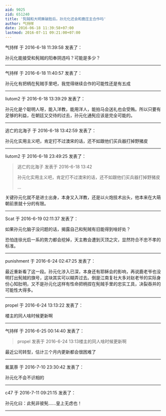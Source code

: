 ```yaml
---
aid: 9025
zid: 651240
title: '髡贼和大明撕破脸后，孙元化还会和鹿庄主合作吗'
author: 气持样
date: 2016-06-18 11:39:58+07:00
lastmod: 2016-07-11 09:21:00+07:00
---
```


气持样 于 2016-6-18 11:39:58 发表了：

孙元化能接受和髡贼的阳奉阴违吗？可能是多少？

---------

气持样 于 2016-6-18 11:40:57 发表了：

孙元化有把柄在髡贼手里吧，我觉得继续合作的可能性还是有五成

---------

liutom2 于 2016-6-18 13:39:29 发表了：

孙元化是个聪明人呀，能入洋教，能用洋人，能拍马会送礼也会受贿。所以只要有足够的利益，在朝廷又交待的过去，孙元化通髡应该是完全可能的。

---------

逃亡的北海子 于 2016-6-18 13:42:59 发表了：

孙元化实用主义吧，肯定打不过澳宋的话，还不如跟他们买兵器打掉野猪皮

---------

liutom2 于 2016-6-18 23:49:25 发表了：

> 逃亡的北海子 发表于 2016-6-18 13:42
> 
> 孙元化实用主义吧，肯定打不过澳宋的话，还不如跟他们买兵器打掉野猪皮
> 
> ...



关键孙元化就不是进士出身，本身又入洋教，还是以火炮技术出头，他本来在大萌朝前景就十分的有限。

---------

Scat 于 2016-6-19 02:11:37 发表了：

如果孙元化脑子没问题的话，揭露自己和髡贼有旧能得到啥好处？

恐怕连徐光启一系的势力都会挖掉，天主教会遭到灭顶之灾，显然符合不忠不孝的标准。

---------

punishment 于 2016-6-24 02:47:25 发表了：

最近重新看了这一段。孙元化涉入已深，本身还有耶稣会的影响，再说鹿老爷也没明打出髡贼的旗号，这块其实可以糊弄过去。倒是江南复社大多对赵老爷的实际身份心知肚明，又不是孙元化这样有性命把柄捏在髡贼手里的忠实工具，决裂吞并的可能性大得多。

---------

propel 于 2016-6-24 13:13:22 发表了：

楼主的同人啥时候更新啊

---------

气持样 于 2016-6-25 00:14:40 发表了：

> propel 发表于 2016-6-24 13:13楼主的同人啥时候更新啊



最近公司转型，估计三个月内更新都会很困难了

---------

氟氯萘 于 2016-7-10 23:30:42 发表了：

孙元化不会不识相的

---------

c47 于 2016-7-11 09:21:15 发表了：

孙元化曰：此髡非彼髡......皇上无虑也！

---------

